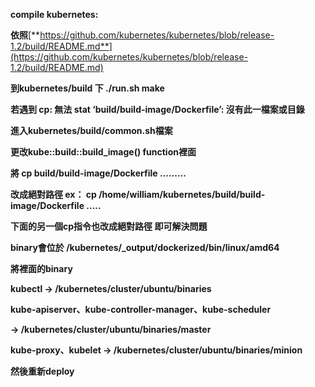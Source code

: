 **compile kubernetes:**

**依照**[**https://github.com/kubernetes/kubernetes/blob/release-1.2/build/README.md**](https://github.com/kubernetes/kubernetes/blob/release-1.2/build/README.md)

**到kubernetes/build 下 ./run.sh make**

**若遇到 cp: 無法 stat ‘build/build-image/Dockerfile’: 沒有此一檔案或目錄**

**進入kubernetes/build/common.sh檔案**

**更改kube::build::build\_image\(\) function裡面**

**將 cp build/build-image/Dockerfile .........**

**改成絕對路徑 ex： cp /home/william/kubernetes/build/build-image/Dockerfile .....**

**下面的另一個cp指令也改成絕對路徑 即可解決問題**

**binary會位於 /kubernetes/\_output/dockerized/bin/linux/amd64**

**將裡面的binary**

**kubectl → /kubernetes/cluster/ubuntu/binaries**

**kube-apiserver、kube-controller-manager、kube-scheduler**

**→ /kubernetes/cluster/ubuntu/binaries/master**

**kube-proxy、kubelet → /kubernetes/cluster/ubuntu/binaries/minion**

**然後重新deploy**

